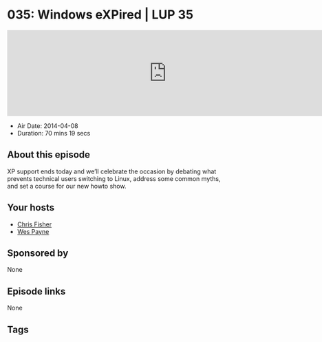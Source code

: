 # 035: Windows eXPired | LUP 35

<iframe src="https://player.fireside.fm/v2/RUkczH-V+mVDPSoaw?theme=dark" width="740" height="200" frameborder="0" scrolling="no"></iframe>

* Air Date: 2014-04-08
* Duration: 70 mins 19 secs

## About this episode

XP support ends today and we’ll celebrate the occasion by debating what prevents technical users switching to Linux, address some common myths, and set a course for our new howto show.

## Your hosts
* [Chris Fisher](https://linuxunplugged.com/hosts/chrislas)
* [Wes Payne](https://linuxunplugged.com/hosts/wes)

## Sponsored by

None



## Episode links

None



## Tags

